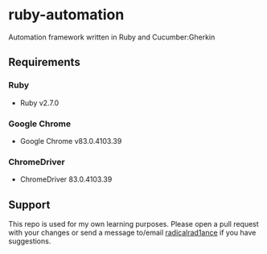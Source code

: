 # ruby-automation
Automation framework written in Ruby and Cucumber:Gherkin

## Requirements
### Ruby
* Ruby v2.7.0
### Google Chrome
* Google Chrome v83.0.4103.39
### ChromeDriver
* ChromeDriver 83.0.4103.39

## Support
This repo is used for my own learning purposes. Please open a pull request with your changes or send a message to/email [radicalrad1ance](https://github.com/radicalrad1ance/) if you have suggestions.
